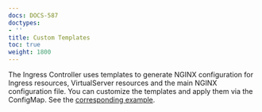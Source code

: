 ```yaml
---
docs: DOCS-587
doctypes:
- ''
title: Custom Templates
toc: true
weight: 1800
---
```



The Ingress Controller uses templates to generate NGINX configuration for Ingress resources, VirtualServer resources and the main NGINX configuration file. You can customize the templates and apply them via the ConfigMap. See the [corresponding example](https://github.com/nginxinc/kubernetes-ingress/tree/v3.5.2/examples/shared-examples/custom-templates).
